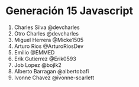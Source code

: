 # Generación 15 Javascript

1. Charles Silva @devcharles
2. Otro Charles @devcharles
3. Miguel Herrera @Micke1505
4. Arturo Rios @ArturoRiosDev
5. Emilio @EMMED
6. Erik Gutierrez @Erik0593
7. Job Lopez @bojlk2
8. Alberto Barragan @albertobafi
9. Ivonne Chavez @ivonne-scarlett

